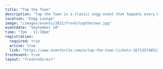 ```yaml
---
title: "Tap the Town"
description: "Tap the Town is a classic engg event that happens every FROSH week. Meet us at the ENGG LOUNGE at 6.30 pm, where we will take everyone on a bus to a SECRET bar location, and party it up. 18+ Event"
location: "Engg Lounge"
image: "/images/events/2021/frosh/tapthetown.jpg"
eventdate: "September 10"
time: "7pm - 11:30pm"
registration:
  required: true
  active: true
  link: "https://www.eventbrite.com/e/tap-the-town-tickets-167135748523"
froshevent: true
layout: "froshredirect"
---
```


